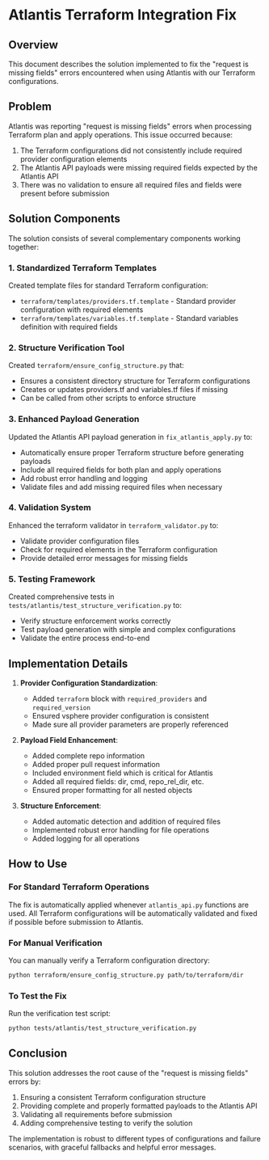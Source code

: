 # Atlantis Terraform Integration Fix

## Overview

This document describes the solution implemented to fix the "request is missing fields" errors encountered when using Atlantis with our Terraform configurations.

## Problem

Atlantis was reporting "request is missing fields" errors when processing Terraform plan and apply operations. This issue occurred because:

1. The Terraform configurations did not consistently include required provider configuration elements
2. The Atlantis API payloads were missing required fields expected by the Atlantis API
3. There was no validation to ensure all required files and fields were present before submission

## Solution Components

The solution consists of several complementary components working together:

### 1. Standardized Terraform Templates

Created template files for standard Terraform configuration:
- `terraform/templates/providers.tf.template` - Standard provider configuration with required elements
- `terraform/templates/variables.tf.template` - Standard variables definition with required fields

### 2. Structure Verification Tool

Created `terraform/ensure_config_structure.py` that:
- Ensures a consistent directory structure for Terraform configurations
- Creates or updates providers.tf and variables.tf files if missing
- Can be called from other scripts to enforce structure

### 3. Enhanced Payload Generation

Updated the Atlantis API payload generation in `fix_atlantis_apply.py` to:
- Automatically ensure proper Terraform structure before generating payloads
- Include all required fields for both plan and apply operations
- Add robust error handling and logging
- Validate files and add missing required files when necessary

### 4. Validation System

Enhanced the terraform validator in `terraform_validator.py` to:
- Validate provider configuration files
- Check for required elements in the Terraform configuration
- Provide detailed error messages for missing fields

### 5. Testing Framework

Created comprehensive tests in `tests/atlantis/test_structure_verification.py` to:
- Verify structure enforcement works correctly
- Test payload generation with simple and complex configurations
- Validate the entire process end-to-end

## Implementation Details

1. **Provider Configuration Standardization**:
   - Added `terraform` block with `required_providers` and `required_version`
   - Ensured vsphere provider configuration is consistent
   - Made sure all provider parameters are properly referenced

2. **Payload Field Enhancement**:
   - Added complete repo information
   - Added proper pull request information
   - Included environment field which is critical for Atlantis
   - Added all required fields: dir, cmd, repo_rel_dir, etc.
   - Ensured proper formatting for all nested objects

3. **Structure Enforcement**:
   - Added automatic detection and addition of required files
   - Implemented robust error handling for file operations
   - Added logging for all operations

## How to Use

### For Standard Terraform Operations

The fix is automatically applied whenever `atlantis_api.py` functions are used. All Terraform configurations will be automatically validated and fixed if possible before submission to Atlantis.

### For Manual Verification

You can manually verify a Terraform configuration directory:

```bash
python terraform/ensure_config_structure.py path/to/terraform/dir
```

### To Test the Fix

Run the verification test script:

```bash
python tests/atlantis/test_structure_verification.py
```

## Conclusion

This solution addresses the root cause of the "request is missing fields" errors by:

1. Ensuring a consistent Terraform configuration structure
2. Providing complete and properly formatted payloads to the Atlantis API
3. Validating all requirements before submission
4. Adding comprehensive testing to verify the solution

The implementation is robust to different types of configurations and failure scenarios, with graceful fallbacks and helpful error messages.
